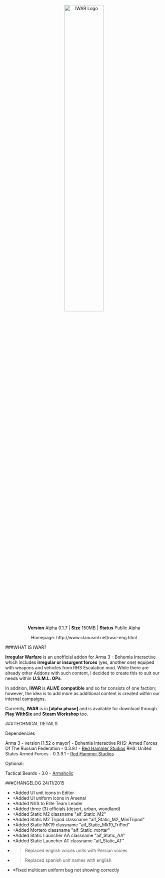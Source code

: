 <p align="center"><img src="http://www.clanusml.net/media/iwar1024x512.jpg" width="50%" alt="IWAR Logo" style="margin-bottom:10px;" </p>

<p align="center"><strong>Version</strong> Alpha 0.1.7 | <strong>Size</strong> 150MB | <strong>Status</strong> Public Alpha 

<p align="center">
    Homepage: http://www.clanusml.net/iwar-eng.html
</p>

###WHAT IS IWAR?

**Irregular Warfare** is an unofficial addon for Arma 3 - Bohemia Interactive which includes **irregular or insurgent forces** (yes, another one) equiped with weapons and vehicles from RHS Escalation mod. While there are already other Addons with such content, I decided to create this to suit our needs within **U.S.M.L. OPs**.

In addition, **IWAR** is **ALiVE compatible** and so far consists of one faction; however, the idea is to add more as additional content is created within our internal campaigns.


Currently, **IWAR** is in **[alpha phase]** and is available for download through **Play WithSix** and **Steam Workshop** too.


###TECHNICAL DETAILS

Dependencies

Arma 3 - version [1.52 o mayor] - Bohemia Interactive
RHS: Armed Forces Of The Russian Federation - 0.3.9.1 - [Red Hammer Studios](http://rhsmods.org)
RHS: United States Armed Forces - 0.3.9.1 - [Red Hammer Studios](http://rhsmods.org)



Optional:

Tactical Beards - 3.0 - [Armaholic](http://armaholic.com)


###CHANGELOG
24/11/2015
- +Added UI unit icons in Editor
- +Added UI uniform icons in Arsenal
- +Added NVS to Elite Team Leader
- +Added three (3) officials (desert, urban, woodland)
- +Added Static M2 classname "aif_Static_M2"
- +Added Static M2 Tripod classname "aif_Static_M2_MiniTripod"
- +Added Static MK19 classname "aif_Static_Mk19_TriPod"
- +Added Mortero classname "aif_Static_mortar"
- +Added Static Launcher AA classname "aif_Static_AA"
- +Added Static Launcher AT classname "aif_Static_AT"
- >Replaced english voices units with Persian voices
- >Replaced spanish unit names with english
- *Fixed multicam uniform bug not showing correctly
